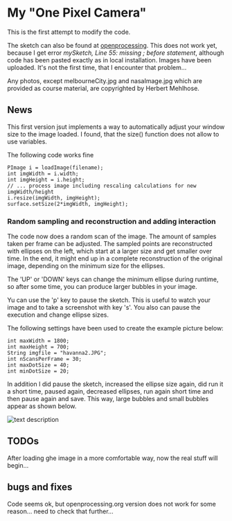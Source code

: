 # My "One Pixel Camera"

This is the first attempt to modify the code. 

The sketch can also be found at [openprocessing](https://www.openprocessing.org/sketch/430564). This does not work yet, because
I get error *mySketch, Line 55: missing ; before statement*, although code has been pasted exactly as in local installation.
Images have been uploaded. It's not the first time, that I encounter that problem...

Any photos, except melbourneCity.jpg and nasaImage.jpg which are provided as course material, are copyrighted by Herbert Mehlhose.

## News

This first version jsut implements a way to automatically adjust your window size to the image loaded. I found, that
the size() function does not allow to use variables. 

The following code works fine
```
PImage i = loadImage(filename);
int imgWidth = i.width;
int imgHeight = i.height;
// ... process image including rescaling calculations for new imgWidth/height
i.resize(imgWidth, imgHeight);
surface.setSize(2*imgWidth, imgHeight);
```

### Random sampling and reconstruction and adding interaction
The code now does a random scan of the image. The amount of samples taken per frame can be adjusted. The sampled points
are reconstructed with ellipses on the left, which start at a larger size and get smaller over time. In the end, it 
might end up in a complete reconstruction of the original image, depending on the minimum size for the ellipses.

The 'UP' or 'DOWN' keys can change the minimum ellipse during runtime, so after some time, you can produce larger
bubbles in your image.

Yu can use the 'p' key to pause the sketch. This is useful to watch your image and to take a screenshot with key 's'.
You also can pause the execution and change ellipse sizes.

The following settings have been used to create the example picture below: 
```
int maxWidth = 1800;
int maxHeight = 700;
String imgfile = "havanna2.JPG";
int nScansPerFrame = 30;
int maxDotSize = 40;
int minDotSize = 20;
```
In addition I did pause the sketch, increased the ellipse size again, did run it a short time, paused again, decreased
ellipses, run again short time and then pause again and save. This way, large bubbles and small bubbles appear as shown below.

![text description](/havanna-test-1.jpg)

## TODOs

After loading ghe image in a more comfortable way, now the real stuff will begin...

## bugs and fixes

Code seems ok, but openprocessing.org version does not work for some reason... need to check that further...